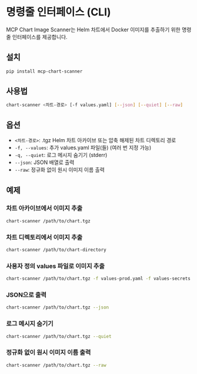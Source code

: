 # 명령줄 인터페이스 (CLI)

MCP Chart Image Scanner는 Helm 차트에서 Docker 이미지를 추출하기 위한 명령줄 인터페이스를 제공합니다.

## 설치

```bash
pip install mcp-chart-scanner
```

## 사용법

```bash
chart-scanner <차트-경로> [-f values.yaml] [--json] [--quiet] [--raw]
```

## 옵션

- `<차트-경로>`: .tgz Helm 차트 아카이브 또는 압축 해제된 차트 디렉토리 경로
- `-f, --values`: 추가 values.yaml 파일(들) (여러 번 지정 가능)
- `-q, --quiet`: 로그 메시지 숨기기 (stderr)
- `--json`: JSON 배열로 출력
- `--raw`: 정규화 없이 원시 이미지 이름 출력

## 예제

### 차트 아카이브에서 이미지 추출

```bash
chart-scanner /path/to/chart.tgz
```

### 차트 디렉토리에서 이미지 추출

```bash
chart-scanner /path/to/chart-directory
```

### 사용자 정의 values 파일로 이미지 추출

```bash
chart-scanner /path/to/chart.tgz -f values-prod.yaml -f values-secrets.yaml
```

### JSON으로 출력

```bash
chart-scanner /path/to/chart.tgz --json
```

### 로그 메시지 숨기기

```bash
chart-scanner /path/to/chart.tgz --quiet
```

### 정규화 없이 원시 이미지 이름 출력

```bash
chart-scanner /path/to/chart.tgz --raw
```
